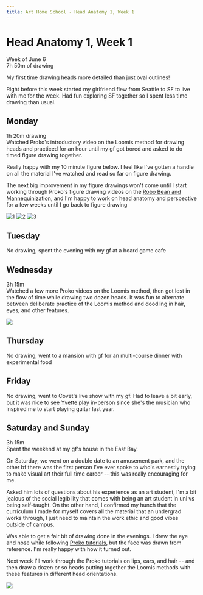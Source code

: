 ```yaml
---
title: Art Home School - Head Anatomy 1, Week 1
---
```


<div class="ahs-update">

# Head Anatomy 1, Week 1
Week of June 6 \
7h 50m of drawing

My first time drawing heads more detailed than just oval outlines!

Right before this week started my girlfriend flew from Seattle to SF to live with me for the week. Had fun exploring SF together so I spent less time drawing than usual.

## Monday
<div class="ahs-description">

1h 20m drawing \
Watched Proko's introductory video on the Loomis method for drawing heads and practiced for an hour until my gf got bored and asked to do timed figure drawing together.

Really happy with my 10 minute figure below. I feel like I've gotten a handle on all the material I've watched and read so far on figure drawing.

The next big improvement in my figure drawings won't come until I start working through Proko's figure drawing videos on the [Robo Bean and Mannequinization](https://www.youtube.com/playlist?list=PLtG4P3lq8RHGuMuprDarMz_Y9Fbw_d2ws), and I'm happy to work on head anatomy and perspective for a few weeks until I go back to figure drawing
</div>

<div class="ahs-pics">

![1](../img/art-home-school/head-anatomy-1/week-1/mon-1.jpeg)
![2](../img/art-home-school/head-anatomy-1/week-1/mon-2.jpeg)
![3](../img/art-home-school/head-anatomy-1/week-1/mon-3.jpeg)
</div>

## Tuesday
<div class="ahs-description">

No drawing, spent the evening with my gf at a board game cafe
</div>

## Wednesday
<div class="ahs-description">

3h 15m \
Watched a few more Proko videos on the Loomis method, then got lost in the flow of time while drawing two dozen heads. It was fun to alternate between deliberate practice of the Loomis method and doodling in hair, eyes, and other features. 
</div>
<div class="ahs-pics">

<p><img class="large" src="../img/art-home-school/head-anatomy-1/week-1/wed-1.jpeg" /></p>
</div>

## Thursday
<div class="ahs-description">

No drawing, went to a mansion with gf for an multi-course dinner with experimental food
</div>

## Friday
<div class="ahs-description">

No drawing, went to Covet's live show with my gf. Had to leave a bit early, but it was nice to see [Yvette](https://youtu.be/_qUaPjLrPjM) play in-person since she's the musician who inspired me to start playing guitar last year.
</div>

## Saturday and Sunday
<div class="ahs-description">

3h 15m \
Spent the weekend at my gf's house in the East Bay.

On Saturday, we went on a double date to an amusement park, and the other bf there was the first person I've ever spoke to who's earnestly trying to make visual art their full time career -- this was really encouraging for me.

Asked him lots of questions about his experience as an art student, I'm a bit jealous of the social legibility that comes with being an art student in uni vs being self-taught. On the other hand, I confirmed my hunch that the curriculum I made for myself covers all the material that an undergrad works through, I just need to maintain the work ethic and good vibes outside of campus.

Was able to get a fair bit of drawing done in the evenings. I drew the eye and nose while following [Proko tutorials](https://www.youtube.com/playlist?list=PLmzfkaWqrnnUUFsbKxfMh2EJQ9hODQKoh), but the face was drawn from reference. I'm really happy with how it turned out.

Next week I'll work through the Proko tutorials on lips, ears, and hair -- and then draw a dozen or so heads putting together the Loomis methods with these features in different head orientations.
</div>
<div class="ahs-pics">
<p><img class="large" src="../img/art-home-school/head-anatomy-1/week-1/sun-1.jpeg" /></p>
</div>
</div>
